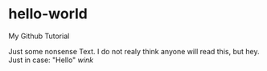 # hello-world
My Github Tutorial

Just some nonsense Text. I do not realy think anyone will read this, but hey. Just in case: "Hello" *wink*
